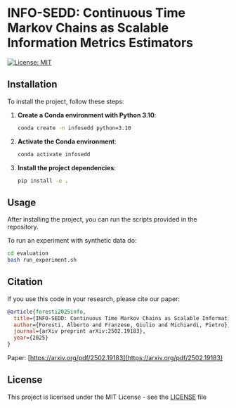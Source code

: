 # INFO-SEDD: Continuous Time Markov Chains as Scalable Information Metrics Estimators
[![License: MIT](https://img.shields.io/badge/License-MIT-yellow.svg)](LICENSE)

## Installation

To install the project, follow these steps:

1. **Create a Conda environment with Python 3.10**:

    ```bash
    conda create -n infosedd python=3.10
    ```

2. **Activate the Conda environment**:

    ```bash
    conda activate infosedd
    ```

3. **Install the project dependencies**:

    ```bash
    pip install -e .
    ```

## Usage

After installing the project, you can run the scripts provided in the repository.

To run an experiment with synthetic data do:
```bash
cd evaluation
bash run_experiment.sh
```

## Citation

If you use this code in your research, please cite our paper:

```bibtex
@article{foresti2025info,
  title={INFO-SEDD: Continuous Time Markov Chains as Scalable Information Metrics Estimators},
  author={Foresti, Alberto and Franzese, Giulio and Michiardi, Pietro},
  journal={arXiv preprint arXiv:2502.19183},
  year={2025}
}
```

Paper: [https://arxiv.org/pdf/2502.19183](https://arxiv.org/pdf/2502.19183)

## License

This project is licensed under the MIT License - see the [LICENSE](LICENSE) file
